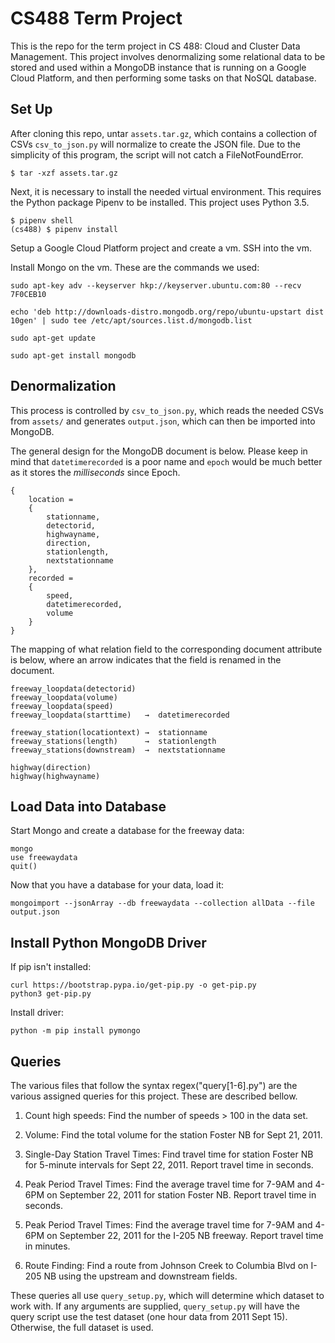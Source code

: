 # CS488 Term Project

This is the repo for the term project in CS 488: Cloud and Cluster Data
Management. This project involves denormalizing some relational data to be
stored and used within a MongoDB instance that is running on a Google Cloud
Platform, and then performing some tasks on that NoSQL database.

## Set Up

After cloning this repo, untar `assets.tar.gz`, which contains a collection of
CSVs `csv_to_json.py` will normalize to create the JSON file. Due to the simplicity
of this program, the script will not catch a FileNotFoundError.

    $ tar -xzf assets.tar.gz

Next, it is necessary to install the needed virtual environment. This requires
the Python package Pipenv to be installed. This project uses Python 3.5.

    $ pipenv shell
    (cs488) $ pipenv install
	
Setup a Google Cloud Platform project and create a vm. SSH into the vm. 

Install Mongo on the vm. These are the commands we used:

	sudo apt-key adv --keyserver hkp://keyserver.ubuntu.com:80 --recv 7F0CEB10

	echo 'deb http://downloads-distro.mongodb.org/repo/ubuntu-upstart dist 10gen' | sudo tee /etc/apt/sources.list.d/mongodb.list

	sudo apt-get update

	sudo apt-get install mongodb

## Denormalization

This process is controlled by `csv_to_json.py`, which reads the needed CSVs
from `assets/` and generates `output.json`, which can then be imported into
MongoDB.  

The general design for the MongoDB document is below. Please keep in mind that
`datetimerecorded` is a poor name and `epoch` would be much better as it stores
the *milliseconds* since Epoch.

    {
        location =
        {
            stationname,
            detectorid,
            highwayname,
            direction,
            stationlength,
            nextstationname
        },
        recorded =
        {
            speed,
            datetimerecorded,
            volume
        }
    }

The mapping of what relation field to the corresponding document attribute
is below, where an arrow indicates that the field is renamed in the document.

    freeway_loopdata(detectorid)
    freeway_loopdata(volume)
    freeway_loopdata(speed)
    freeway_loopdata(starttime)   →  datetimerecorded

    freeway_station(locationtext) →  stationname
    freeway_stations(length)      →  stationlength
    freeway_stations(downstream)  →  nextstationname

    highway(direction)
    highway(highwayname)

## Load Data into Database
Start Mongo and create a database for the freeway data:

	mongo
	use freewaydata
	quit()
	
Now that you have a database for your data, load it:

	mongoimport --jsonArray --db freewaydata --collection allData --file output.json

## Install Python MongoDB Driver

If pip isn't installed:

	curl https://bootstrap.pypa.io/get-pip.py -o get-pip.py
	python3 get-pip.py
	
Install driver:

	python -m pip install pymongo


## Queries

The various files that follow the syntax regex("query[1-6]\.py") are the various
assigned queries for this project. These are described bellow.

1. Count high speeds: Find the number of speeds > 100 in the data set.

2. Volume: Find the total volume for the station Foster NB for Sept 21, 2011.

3. Single-Day Station Travel Times: Find travel time for station Foster NB for
5-minute intervals for Sept 22, 2011. Report travel time in seconds.

4. Peak Period Travel Times: Find the average travel time for 7-9AM and 4-6PM
on September 22, 2011 for station Foster NB. Report travel time in seconds.

5. Peak Period Travel Times: Find the average travel time for 7-9AM and 4-6PM
on September 22, 2011 for the I-205 NB freeway. Report travel time in minutes.

6. Route Finding: Find a route from Johnson Creek to Columbia Blvd on I-205 NB
using the upstream and downstream fields.

These queries all use `query_setup.py`, which will determine which dataset to
work with. If any arguments are supplied, `query_setup.py` will have the query
script use the test dataset (one hour data from 2011 Sept 15). Otherwise, the
full dataset is used.

